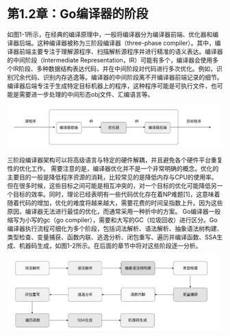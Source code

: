 # 第1.2章：Go编译器的阶段

&#x20;       如图1-1所示，在经典的编译原理中，一般将编译器分为编译器前端、优化器和编译器后端。这种编译器被称为三阶段编译器（three-phase compiler）。其中，编译器前端主要专注于理解源程序、扫描解析源程序并进行精准的语义表达。编译器的中间阶段（Intermediate Representation，IR）可能有多个，编译器会使用多个IR阶段、多种数据结构表达代码，并在中间阶段对代码进行多次优化。例如，识别冗余代码、识别内存逃逸等。编译器的中间阶段离不开编译器前端记录的细节。编译器后端专注于生成特定目标机器上的程序，这种程序可能是可执行文件，也可能是需要进一步处理的中间形态obj文件、汇编语言等。

![图1-1 三阶段编译器](<../../.gitbook/assets/image (3).png>)

三阶段编译器架构可以将高级语言与特定的硬件解耦，并且避免各个硬件平台重复性的优化工作。 需要注意的是，编译器优化并不是一个非常明确的概念。优化的主要目的一般是降低程序资源的消耗，比较常见的是降低内存与CPU的使用率。但在很多时候，这些目标之间可能是相互冲突的，对一个目标的优化可能降低另一个目标的效率。同时，理论已经表明有一些代码优化存在着NP难题\[1]，这意味着随着代码的增加，优化的难度将越来越大，需要花费的时间呈指数上升。因为这些原因，编译器无法进行最佳的优化，而通常采用一种折中的方案。 Go编译器一般缩写为小写的gc（go compiler），需要和大写的GC（垃圾回收）进行区分。Go编译器执行流程可细化为多个阶段，包括词法解析、语法解析、抽象语法树构建、类型检查、变量捕获、函数内联、逃逸分析、闭包重写、遍历并编译函数、SSA生成、机器码生成，如图1-2所示。在后面的章节中将对这些阶段逐一分析。

![图1-2 Go 语言编译器执行流程](<../../.gitbook/assets/image (4).png>)
